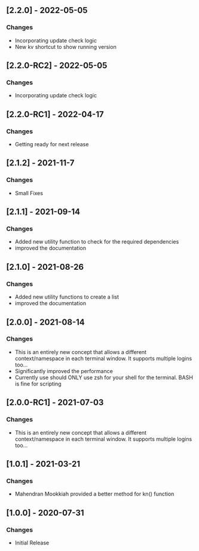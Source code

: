 ## [2.2.0] - 2022-05-05
### Changes

-  Incorporating update check logic
-  New kv shortcut to show running version

## [2.2.0-RC2] - 2022-05-05
### Changes

-  Incorporating update check logic

## [2.2.0-RC1] - 2022-04-17
### Changes

-  Getting ready for next release

## [2.1.2] - 2021-11-7
### Changes

- Small Fixes

## [2.1.1] - 2021-09-14
### Changes

- Added new utility function to check for the required dependencies
- improved the documentation

## [2.1.0] - 2021-08-26
### Changes

- Added new utility functions to create a list
- improved the documentation

## [2.0.0] - 2021-08-14
### Changes

- This is an entirely new concept that allows a different context/namespace in each terminal window.  It supports multiple logins too...
- Significantly improved the performance
- Currently use should ONLY use zsh for your shell for the terminal.  BASH is fine for scripting

## [2.0.0-RC1] - 2021-07-03
### Changes

- This is an entirely new concept that allows a different context/namespace in each terminal window.  It supports multiple logins too...

## [1.0.1] - 2021-03-21
### Changes

- Mahendran Mookkiah provided a better method for kn() function

## [1.0.0] - 2020-07-31
### Changes

- Initial Release



